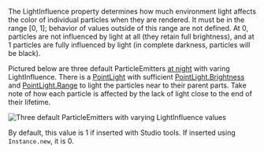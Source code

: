 The LightInfluence property determines how much environment light affects
the color of individual particles when they are rendered. It must be in
the range [0, 1]; behavior of values outside of this range are not
defined. At 0, particles are not influenced by light at all (they retain
full brightness), and at 1 particles are fully influenced by light (in
complete darkness, particles will be black).

Pictured below are three default ParticleEmitters [at night][1] with
varing LightInfluence. There is a [PointLight](https://create.roblox.com/docs/reference/engine/classes/PointLight) with sufficient
[PointLight.Brightness](https://create.roblox.com/docs/reference/engine/classes/PointLight#Brightness) and [PointLight.Range](https://create.roblox.com/docs/reference/engine/classes/PointLight#Range) to light the particles near
to their parent parts. Take note of how each particle is affected by the
lack of light close to the end of their lifetime.

![Three default ParticleEmitters with varying LightInfluence values][2]

By default, this value is 1 if inserted with Studio tools. If inserted
using `Instance.new`, it is 0.

[1]: https://www.youtube.com/watch?v=bLIVeQgS_pI
[2]: https://prod.docsiteassets.roblox.com/assets/blt0978dec6faf6d7ae/ParticleEmitter_LightInfluence.png